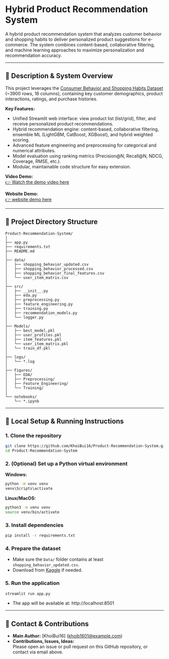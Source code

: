 # Hybrid Product Recommendation System

A hybrid product recommendation system that analyzes customer behavior and shopping habits to deliver personalized product suggestions for e-commerce. The system combines content-based, collaborative filtering, and machine learning approaches to maximize personalization and recommendation accuracy.

---

## 📝 Description & System Overview

This project leverages the [Consumer Behavior and Shopping Habits Dataset](https://www.kaggle.com/datasets/zeesolver/consumer-behavior-and-shopping-habits-dataset) (~3900 rows, 18 columns), containing key customer demographics, product interactions, ratings, and purchase histories.

**Key Features:**
- Unified Streamlit web interface: view product list (list/grid), filter, and receive personalized product recommendations.
- Hybrid recommendation engine: content-based, collaborative filtering, ensemble ML (LightGBM, CatBoost, XGBoost), and hybrid weighted scoring.
- Advanced feature engineering and preprocessing for categorical and numerical attributes.
- Model evaluation using ranking metrics (Precision@N, Recall@N, NDCG, Coverage, RMSE, etc.).
- Modular, maintainable code structure for easy extension.

**Video Demo:**  
[👉 Watch the demo video here](https://youtu.be/GDIEp9cTHi4?si=EW8wvRWOflUlzfnG)

**Website Demo:**  
[👉 website demo here](https://personalized-recommendation-system.streamlit.app/)

---

## 📁 Project Directory Structure

```
Product-Recommendation-System/
│
├── app.py                                              
├── requirements.txt                                    
├── README.md                                           
│
├── data/                                               
│   ├── shopping_behavior_updated.csv
│   ├── shopping_behavior_processed.csv
│   ├── shopping_behavior_final_features.csv
│   └── user_item_matrix.csv
│
├── src/                                                
│   ├── __init__.py
│   ├── eda.py                                          
│   ├── preprocessing.py                                
│   ├── feature_engineering.py                          
│   ├── training.py                                     
│   ├── recommendation_models.py                        
│   └── logger.py                                       
│
├── Models/                                             
│   ├── best_model.pkl
│   ├── user_profiles.pkl
│   ├── item_features.pkl
│   └── user_item_matrix.pkl
│   └── train_df.pkl
│
├── logs/                                               
│   └── *.log
│
├── Figures/                                            
│   ├── EDA/
│   ├── Preprocessing/
│   ├── Feature_Engineering/
│   └── Training/
│
└── notebooks/                                          
    └── *.ipynb
```

---

## 🚀 Local Setup & Running Instructions

### 1. Clone the repository

```bash
git clone https://github.com/KhoiBui16/Product-Recommendation-System.git
cd Product-Recommendation-System
```

### 2. (Optional) Set up a Python virtual environment

**Windows:**
```bash
python -m venv venv
venv\Scripts\activate
```

**Linux/MacOS:**
```bash
python3 -m venv venv
source venv/bin/activate
```

### 3. Install dependencies

```bash
pip install -r requirements.txt
```

### 4. Prepare the dataset

- Make sure the `Data/` folder contains at least `shopping_behavior_updated.csv`.  
- Download from [Kaggle](https://www.kaggle.com/datasets/zeesolver/consumer-behavior-and-shopping-habits-dataset) if needed.

### 5. Run the application

```bash
streamlit run app.py
```

- The app will be available at: http://localhost:8501

---

## 🤝 Contact & Contributions

- **Main Author:** [KhoiBui16] ([khoib1601@example.com](mailto:khoib1601@example.com))
- **Contributions, Issues, Ideas:**  
  Please open an issue or pull request on this GitHub repository, or contact via email above.
